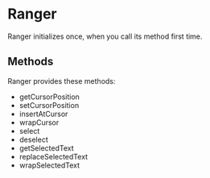 # Ranger

Ranger initializes once, when you call its method first time.

## Methods

Ranger provides these methods:

- getCursorPosition
- setCursorPosition
- insertAtCursor
- wrapCursor
- select
- deselect
- getSelectedText
- replaceSelectedText
- wrapSelectedText
